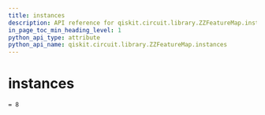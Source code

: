 ```yaml
---
title: instances
description: API reference for qiskit.circuit.library.ZZFeatureMap.instances
in_page_toc_min_heading_level: 1
python_api_type: attribute
python_api_name: qiskit.circuit.library.ZZFeatureMap.instances
---
```


# instances

<span id="qiskit.circuit.library.ZZFeatureMap.instances" />

`= 8`

